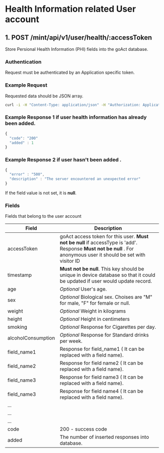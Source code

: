 # Health Information related User account
  

## 1. POST /mint/api/v1/user/health/:accessToken

Store Persional Health Information (PHI) fields into the goAct database. 

### Authentication

Request must be authenticated by an Application specific token.

### Example Request

Requested data should be JSON array.  

```sh
curl -i -H "Content-Type: application/json" -H "Authorization: ApplicationToken 1YotnFZsEjr1zCsicMWpAAFSa" -X POST -d '[{"timestamp" : "1505269716123", "firstName" : "Firstname", "lastName" : "Lastname", "age" : 33, "sex" : "F", "height" : 178, "weight" : 75, "bmi" : 75, "smoking" : 75, "alcoholConsumption" : 75 , "conceiveTry" : 75, "conceiveTryMonthly" : 75, "healthyBaby" : true, "sti" : true, "stiPositive" : false, "menstruation" : true, "havingSex" : 10, "havingSexMultiple" : 'unsure', "contraception" : true, "medicalConditions" : ["Diabetes","Endometriosis"] }]'  https://flinderscardio.goact.co/mint/api/v1/health/dbd4bc88-7f44-4cd7-b9f6-06db922e36c2
```
### Example Response 1 if user health information has already been added.

```javascript
{ 
  "code": "200"
  "added" : 1
}
```

### Example Response 2 if user hasn't been added .

```javascript
{ 
  "error" : "500",
  "description" : "The server encountered an unexpected error"
}
```

If the field value is not set, it is **null**.

### Fields

Fields that belong to the user account

Field | Description
---------|-------- 
accessToken | goAct access token for this user. **Must not be null** if accessType is 'add'. Response **Must not be null** . For anonymous user it should be set with visitor ID
timestamp  | **Must not be null**. This key should be unique in device database so that it could be updated if user would update record.
age | *Optional* User's age.
sex | *Optional* Biological sex. Choises are "M" for male, "F" for female or null.
weight |    *Optional* Weight in kilograms
height |    *Optional* Height in centimeters  
smoking |  *Optional* Response for Cigarettes per day. 
alcoholConsumption |  *Optional* Response for Standard drinks per week. 
field_name1 | Response for field_name1 ( It can be replaced with a field name).
field_name2 | Response for field name2 ( It can be replaced with a field name). 
field_name3 | Response for field name3 ( It can be replaced with a field name). 
field_name3 | Response for field name4 ( It can be replaced with a field name). 
... | 
... | 
... | 
code | 200 - success code
added | The number of inserted responses into database.
 
 







